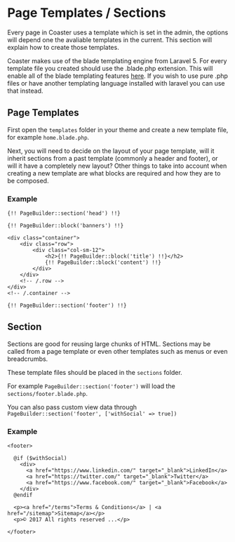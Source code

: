 # Page Templates / Sections

Every page in Coaster uses a template which is set in the admin, the options will depend one the avaliable templates in the current. This section will explain how to create those templates.

Coaster makes use of the blade templating engine from Laravel 5. For every template file you created should use the .blade.php extension. This will enable all of the blade templating features [here](https://laravel.com/docs/5.4/blade). If you wish to use pure .php files or have another templating language installed with laravel you can use that instead.

## Page Templates

First open the `templates` folder in your theme and create a new template file, for example `home.blade.php`.

Next, you will need to decide on the layout of your page template, will it inherit sections from a past template (commonly a header and footer), or will it have a completely new layout? Other things to take into account when creating a new template are what blocks are required and how they are to be composed.

### Example

```
{!! PageBuilder::section('head') !!}

{!! PageBuilder::block('banners') !!}

<div class="container">
    <div class="row">
        <div class="col-sm-12">
            <h2>{!! PageBuilder::block('title') !!}</h2>
            {!! PageBuilder::block('content') !!}
        </div>
    </div>
    <!-- /.row -->
</div>
<!-- /.container -->

{!! PageBuilder::section('footer') !!}
```

## Section

Sections are good for reusing large chunks of HTML. Sections may be called from a page template or even other templates such as menus or even breadcrumbs.

These template files should be placed in the `sections` folder.

For example `PageBuilder::section('footer')` will load the `sections/footer.blade.php`.

You can also pass custom view data through `PageBuilder::section('footer', ['withSocial' => true])`

### Example

```
<footer>

  @if ($withSocial)
    <div>
      <a href="https://www.linkedin.com/" target="_blank">LinkedIn</a>
      <a href="https://twitter.com/" target="_blank">Twitter</a>
      <a href="https://www.facebook.com/" target="_blank">Facebook</a>
    </div>
  @endif

  <p><a href="/terms">Terms & Conditions</a> | <a href="/sitemap">Sitemap</a></p>
  <p>© 2017 All rights reserved ...</p>
  
</footer>
```
